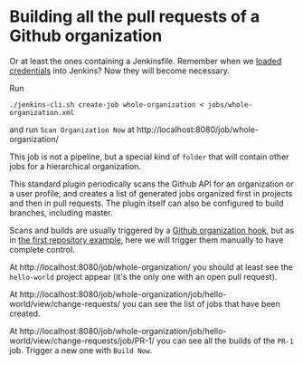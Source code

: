 # Building all the pull requests of a Github organization

Or at least the ones containing a Jenkinsfile. Remember when we [loaded credentials](setup) into Jenkins? Now they will become necessary.

Run
```
./jenkins-cli.sh create-job whole-organization < jobs/whole-organization.xml
```

and run `Scan Organization Now` at http://localhost:8080/job/whole-organization/

This job is not a pipeline, but a special kind of `folder` that will contain other jobs for a hierarchical organization.

This standard plugin periodically scans the Github API for an organization or a user profile, and creates a list of generated jobs organized first in projects and then in pull requests. The plugin itself can also be configured to build branches, including master.

Scans and builds are usually triggered by a [Github organization hook](https://github.com/jenkinsci/github-organization-folder-plugin#hook-configuration), but as in [the first repository example](hello_world_repository.md), here we will trigger them manually to have complete control.

At http://localhost:8080/job/whole-organization/ you should at least see the `hello-world` project appear (it's the only one with an open pull request).

At http://localhost:8080/job/whole-organization/job/hello-world/view/change-requests/ you can see the list of jobs that have been created.

At http://localhost:8080/job/whole-organization/job/hello-world/view/change-requests/job/PR-1/ you can see all the builds of the `PR-1` job. Trigger a new one with `Build Now`.
